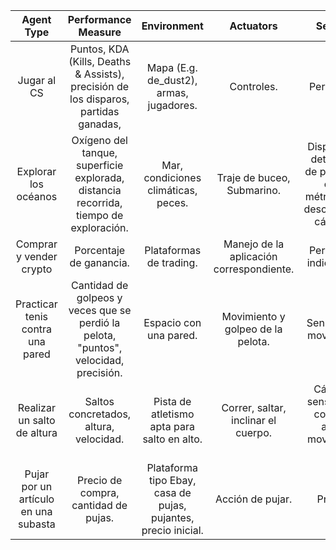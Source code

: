 | Agent Type                           | Performance Measure                                                                   | Environment                                                    | Actuators                                | Sensors                                                                        |
|:------------------------------------:|:-------------------------------------------------------------------------------------:|:--------------------------------------------------------------:|:----------------------------------------:|:------------------------------------------------------------------------------:|
| Jugar al CS                          | Puntos, KDA (Kills, Deaths & Assists), precisión de los disparos, partidas ganadas,   | Mapa (E.g. de_dust2), armas, jugadores.                        | Controles.                               | Periféricos.                                                                   |
| Explorar los océanos                 | Oxígeno del tanque, superficie explorada, distancia recorrida, tiempo de exploración. | Mar, condiciones climáticas, peces.                            | Traje de buceo, Submarino.               | Dispositivos detectores de presión (y otras métricas que desconozco), cámaras. |
| Comprar y vender crypto              | Porcentaje de ganancia.                                                               | Plataformas de trading.                                        | Manejo de la aplicación correspondiente. | Periféricos, indicadores.                                                      |
| Practicar tenis contra una pared     | Cantidad de golpeos y veces que se perdió la pelota, "puntos", velocidad, precisión.  | Espacio con una pared.                                         | Movimiento y golpeo de la pelota.        | Sensores de movimiento.                                                        |
| Realizar un salto de altura          | Saltos concretados, altura, velocidad.                                                | Pista de atletismo apta para salto en alto.                    | Correr, saltar, inclinar el cuerpo.      | Cámaras, sensores de contacto, altura, movimiento, etc.                        |
| Pujar por un artículo en una subasta | Precio de compra, cantidad de pujas.                                                  | Plataforma tipo Ebay, casa de pujas, pujantes, precio inicial. | Acción de pujar.                         | Precios.                                                                       |
